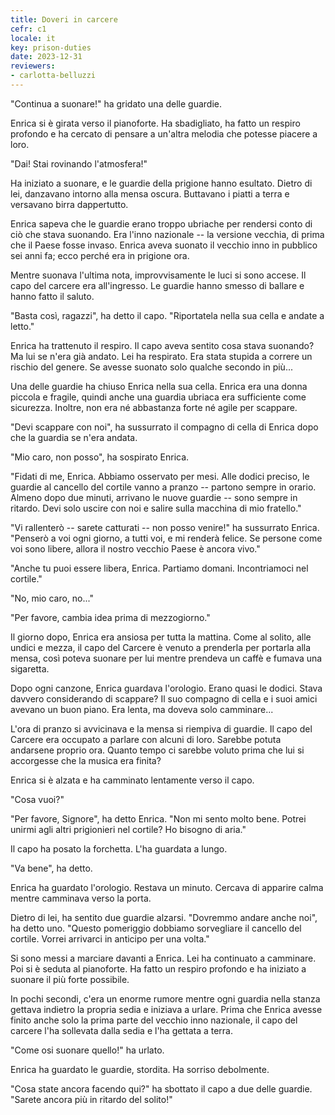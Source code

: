 ```yaml
---
title: Doveri in carcere
cefr: c1
locale: it
key: prison-duties
date: 2023-12-31
reviewers:
- carlotta-belluzzi
---
```


"Continua a suonare!" ha gridato una delle guardie.

Enrica si è girata verso il pianoforte. Ha sbadigliato, ha fatto un respiro profondo e ha cercato di pensare a un'altra melodia che potesse piacere a loro.

"Dai! Stai rovinando l'atmosfera!"

Ha iniziato a suonare, e le guardie della prigione hanno esultato. Dietro di lei, danzavano intorno alla mensa oscura. Buttavano i piatti a terra e versavano birra dappertutto.

Enrica sapeva che le guardie erano troppo ubriache per rendersi conto di ciò che stava suonando. Era l'inno nazionale -- la versione vecchia, di prima che il Paese fosse invaso. Enrica aveva suonato il vecchio inno in pubblico sei anni fa; ecco perché era in prigione ora.

Mentre suonava l'ultima nota, improvvisamente le luci si sono accese. Il capo del carcere era all'ingresso. Le guardie hanno smesso di ballare e hanno fatto il saluto.

"Basta così, ragazzi", ha detto il capo. "Riportatela nella sua cella e andate a letto."

Enrica ha trattenuto il respiro. Il capo aveva sentito cosa stava suonando? Ma lui se n'era già andato. Lei ha respirato. Era stata stupida a correre un rischio del genere. Se avesse suonato solo qualche secondo in più...

Una delle guardie ha chiuso Enrica nella sua cella. Enrica era una donna piccola e fragile, quindi anche una guardia ubriaca era sufficiente come sicurezza. Inoltre, non era né abbastanza forte né agile per scappare.

"Devi scappare con noi", ha sussurrato il compagno di cella di Enrica dopo che la guardia se n'era  andata.

"Mio caro, non posso", ha sospirato Enrica.

"Fidati di me, Enrica. Abbiamo osservato per mesi. Alle dodici preciso, le guardie al cancello del cortile vanno a pranzo -- partono sempre in orario. Almeno dopo due minuti, arrivano le nuove guardie -- sono sempre in ritardo. Devi solo uscire con noi e salire sulla macchina di mio fratello."

"Vi rallenterò -- sarete catturati -- non posso venire!" ha sussurrato Enrica. "Penserò a voi ogni giorno, a tutti voi, e mi renderà felice. Se persone come voi sono libere, allora il nostro vecchio Paese è ancora vivo."

"Anche tu puoi essere libera, Enrica. Partiamo domani. Incontriamoci nel cortile."

"No, mio caro, no..."

"Per favore, cambia idea prima di mezzogiorno."

Il giorno dopo, Enrica era ansiosa per tutta la mattina. Come al solito, alle undici e mezza, il capo del Carcere è venuto a prenderla per portarla alla mensa, così poteva suonare per lui mentre prendeva un caffè e fumava una sigaretta.

Dopo ogni canzone, Enrica guardava l'orologio. Erano quasi le dodici. Stava davvero considerando di scappare? Il suo compagno di cella e i suoi amici avevano un buon piano. Era lenta, ma doveva solo camminare...

L'ora di pranzo si avvicinava e la mensa si riempiva di guardie. Il capo del Carcere era occupato a parlare con alcuni di loro. Sarebbe potuta andarsene proprio ora. Quanto tempo ci sarebbe voluto prima che lui si accorgesse che la musica era finita?

Enrica si è alzata e ha camminato lentamente verso il capo.

"Cosa vuoi?"

"Per favore, Signore", ha detto Enrica. "Non mi sento molto bene. Potrei unirmi agli altri prigionieri nel cortile? Ho bisogno di aria."

Il capo ha posato la forchetta. L'ha guardata a lungo.

"Va bene", ha detto.

Enrica ha guardato l'orologio. Restava un minuto. Cercava di apparire calma mentre camminava verso la porta.

Dietro di lei, ha sentito due guardie alzarsi. "Dovremmo andare anche noi", ha detto uno. "Questo pomeriggio dobbiamo sorvegliare il cancello del cortile. Vorrei arrivarci in anticipo per una volta."

Si sono messi a marciare davanti a Enrica. Lei ha continuato a camminare. Poi si è seduta al pianoforte. Ha fatto un respiro profondo e ha iniziato a suonare il più forte possibile.

In pochi secondi, c'era un enorme rumore mentre ogni guardia nella stanza gettava indietro la propria sedia e iniziava a urlare. Prima che Enrica avesse finito anche solo la prima parte del vecchio inno nazionale, il capo del carcere l'ha sollevata dalla sedia e l'ha gettata a terra.

"Come osi suonare quello!" ha urlato.

Enrica ha guardato le guardie, stordita. Ha sorriso debolmente.

"Cosa state ancora facendo qui?" ha sbottato il capo a due delle guardie. "Sarete ancora più in ritardo del solito!"